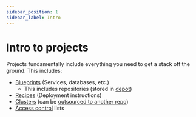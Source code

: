 ```yaml
---
sidebar_position: 1
sidebar_label: Intro
---
```


# Intro to projects

Projects fundamentally include everything you need to get a stack off the ground. This includes:

- [Blueprints](/docs/tutorial/blueprints/intro.md) (Services, databases, etc.)
  - This includes repositories (stored in [depot](docs/tutorial/projects/depot/intro.md))
- [Recipes](/docs/tutorial/recipes/intro.md) (Deployment instructions)
- [Clusters](/docs/tutorial/clusters/intro.md) (can be [outsourced to another repo](/docs/tutorial/clusters/storage-locations/cluster-repos.md))
- [Access control](/docs/tutorial/access-control/intro.md) lists
